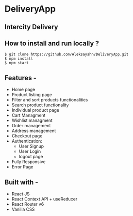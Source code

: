 
# DeliveryApp
## Intercity Delivery

## **How to install and run locally ?**

```
$ git clone https://github.com/Aleksayshn/DeliveryApp.git
$ npm install
$ npm start
```
## **Features -**

- Home page
- Product listing page
- Filter and sort products functionalities
- Search product functionality
- Individual product page
- Cart Managment
- Wishlist managment
- Order management
- Address management
- Checkout page
- Authentication:
  - User Signup
  - User Login
  - logout page
 - Fully Responsive
 - Error Page

## **Built with -**

- React JS
- React Context API + useReducer
- React Router v6
- Vanilla CSS
